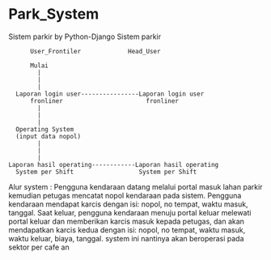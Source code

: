 # Park_System
Sistem parkir by Python-Django Sistem parkir

	      User_Frontiler			 Head_User

	      Mulai
	    	|
	    	|
	    	|
      Laporan login user----------------Laporan login user
          fronliner                       fronliner
            |
            |
            |
      Operating System
      (input data nopol)
            |
            |
            |
    Laporan hasil operating------------Laporan hasil operating
      System per Shift                  System per Shift
	
	
  
  Alur system : Pengguna kendaraan datang melalui portal masuk lahan parkir kemudian petugas mencatat 
nopol kendaraan pada sistem. Pengguna kendaraan mendapat karcis dengan isi: nopol, no tempat, waktu masuk, 
tanggal. Saat keluar, pengguna kendaraan menuju portal keluar melewati portal keluar dan memberikan karcis 
masuk kepada petugas, dan akan mendapatkan karcis kedua dengan isi: nopol, no tempat, waktu masuk, waktu keluar, 
biaya, tanggal.
 system ini nantinya akan beroperasi pada sektor per cafe an
